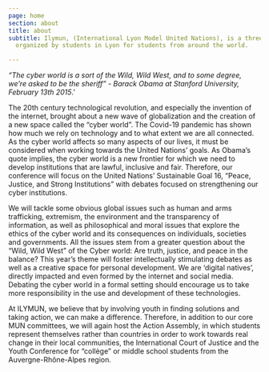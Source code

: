 ```yaml
---
page: home
section: about
title: about
subtitle: Ilymun, (International Lyon Model United Nations), is a three-day conference,
  organized by students in Lyon for students from around the world.

---
```

_“The cyber world is a sort of the Wild, Wild West, and to some degree, we’re asked to be the sheriff” - Barack Obama at Stanford University, February 13th 2015_.’

The 20th century technological revolution, and especially the invention of the internet, brought about a new wave of globalization and the creation of a new space called the “cyber world”. The Covid-19 pandemic has shown how much we rely on technology and to what extent we are all connected. As the cyber world affects so many aspects of our lives, it must be considered when working towards the United Nations’ goals. As Obama’s quote implies, the cyber world is a new frontier for which we need to develop institutions that are lawful, inclusive and fair. Therefore, our conference will focus on the United Nations’ Sustainable Goal 16, “Peace, Justice, and Strong Institutions” with debates focused on strengthening our cyber institutions.

We will tackle some obvious global issues such as human and arms trafficking, extremism, the environment and the transparency of information, as well as philosophical and moral issues that explore the ethics of the cyber world and its consequences on individuals, societies and governments. All the issues stem from a greater question about the “Wild, Wild West” of the Cyber world: Are truth, justice, and peace in the balance? This year’s theme will foster intellectually stimulating debates as well as a creative space for personal development. We are ‘digital natives’, directly impacted and even formed by the internet and social media. Debating the cyber world in a formal setting should encourage us to take more responsibility in the use and development of these technologies.

At ILYMUN, we believe that by involving youth in finding solutions and taking action, we can make a difference. Therefore, in addition to our core MUN committees, we will again host the Action Assembly, in which students represent themselves rather than countries in order to work towards real change in their local communities, the International Court of Justice and the Youth Conference for “collège” or middle school students from the Auvergne-Rhône-Alpes region.